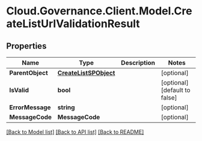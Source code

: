 # Cloud.Governance.Client.Model.CreateListUrlValidationResult
## Properties

Name | Type | Description | Notes
------------ | ------------- | ------------- | -------------
**ParentObject** | [**CreateListSPObject**](CreateListSPObject.md) |  | [optional] 
**IsValid** | **bool** |  | [optional] [default to false]
**ErrorMessage** | **string** |  | [optional] 
**MessageCode** | **MessageCode** |  | [optional] 

[[Back to Model list]](../README.md#documentation-for-models) [[Back to API list]](../README.md#documentation-for-api-endpoints) [[Back to README]](../README.md)

